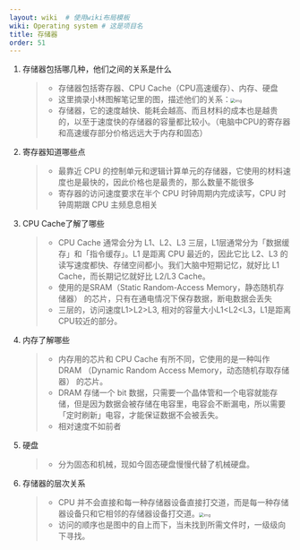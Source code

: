 ```yaml
---
layout: wiki  # 使用wiki布局模板
wiki: Operating system # 这是项目名
title: 存储器
order: 51
---
```

1. 存储器包括哪几种，他们之间的关系是什么

   > - 存储器包括寄存器、CPU Cache（CPU高速缓存）、内存、硬盘
   > - 这里摘录小林图解笔记里的图，描述他们的关系：<img src="http://pic.shixiaocaia.fun/202208152039123.png" alt="img" style="zoom:50%;" />
   > - 存储器，它的速度越快、能耗会越高、而且材料的成本也是越贵的，以至于速度快的存储器的容量都比较小。（电脑中CPU的寄存器和高速缓存部分价格远远大于内存和固态）

2. 寄存器知道哪些点
   > - 最靠近 CPU 的控制单元和逻辑计算单元的存储器，它使用的材料速度也是最快的，因此价格也是最贵的，那么数量不能很多
   > - 寄存器的访问速度要求在半个 CPU 时钟周期内完成读写，CPU 时钟周期跟 CPU 主频息息相关

3. CPU Cache了解了哪些

   > - CPU Cache 通常会分为 L1、L2、L3 三层，L1层通常分为「数据缓存」和「指令缓存」。L1 是距离 CPU 最近的，因此它比 L2、L3 的读写速度都快、存储空间都小。我们大脑中短期记忆，就好比 L1 Cache，而长期记忆就好比 L2/L3 Cache。
   > - 使用的是SRAM（Static Random-Access Memory，静态随机存储器） 的芯片，只有在通电情况下保存数据，断电数据会丢失
   > - 三层的，访问速度L1>L2>L3, 相对的容量大小L1<L2<L3，L1是距离CPU较近的部分。

4. 内存了解哪些

   > - 内存用的芯片和 CPU Cache 有所不同，它使用的是一种叫作 DRAM （Dynamic Random Access Memory，动态随机存取存储器） 的芯片。
   > - DRAM 存储一个 bit 数据，只需要一个晶体管和一个电容就能存储，但是因为数据会被存储在电容里，电容会不断漏电，所以需要「定时刷新」电容，才能保证数据不会被丢失。
   > - 相对速度不如前者

5. 硬盘

   > - 分为固态和机械，现如今固态硬盘慢慢代替了机械硬盘。

6. 存储器的层次关系

   > - CPU 并不会直接和每一种存储器设备直接打交道，而是每一种存储器设备只和它相邻的存储器设备打交道。<img src="http://pic.shixiaocaia.fun/202208152039877.png" alt="img" style="zoom:50%;" />
   > - 访问的顺序也是图中的自上而下，当未找到所需文件时，一级级向下寻找。

